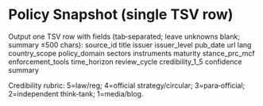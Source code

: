 # Policy Snapshot (single TSV row)

Output one TSV row with fields (tab‑separated; leave unknowns blank; summary ≤500 chars):
source_id	title	issuer	issuer_level	pub_date	url	lang	country_scope	policy_domain	sectors	instruments	maturity	stance_prc_mcf	enforcement_tools	time_horizon	review_cycle	credibility_1_5	confidence	summary

Credibility rubric: 5=law/reg; 4=official strategy/circular; 3=para‑official; 2=independent think‑tank; 1=media/blog.
